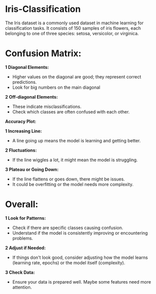# Iris-Classification

The Iris dataset is a commonly used dataset in machine learning for classification tasks. It consists of 150 samples of iris flowers, each belonging to one of three species: setosa, versicolor, or virginica.

# Confusion Matrix:
**1 Diagonal Elements:** 

* Higher values on the diagonal are good; they represent correct predictions.
* Look for big numbers on the main diagonal

 **2 Off-diagonal Elements:**

* These indicate misclassifications.
* Check which classes are often confused with each other.
  
 **Accuracy Plot:**
  
 **1 Increasing Line:**

* A line going up means the model is learning and getting better.
  
 **2 Fluctuations:**

* If the line wiggles a lot, it might mean the model is struggling.
  
**3 Plateau or Going Down:**

* If the line flattens or goes down, there might be issues.
* It could be overfitting or the model needs more complexity.
  
# Overall:

 **1 Look for Patterns:**

* Check if there are specific classes causing confusion.
* Understand if the model is consistently improving or encountering problems.
  
 **2 Adjust if Needed:**

* If things don't look good, consider adjusting how the model learns (learning rate, epochs) or the model itself (complexity).
 
 **3 Check Data:**

* Ensure your data is prepared well. Maybe some features need more attention.
